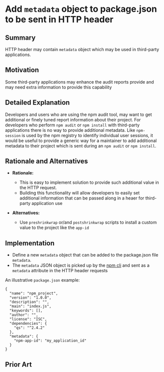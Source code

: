 # Add `metadata` object to package.json to be sent in HTTP header

## Summary

HTTP header may contain `metadata` object which may be used in third-party applications.

## Motivation

Some third-party applications may enhance the audit reports provide and may need extra information to provide this capability

## Detailed Explanation

Developers and users who are using the npm audit tool, may want to get additional or finely tuned report information about their project.
For developers who perform `npm audit` or `npm install` with third-party applications there is no way to provide additional metadata.
Like `npm-session` is used by the npm registry to identify individual user sessions, it would be useful to provide a generic way for a maintainer to add additional metadata to their project  which is sent during an `npm audit` or `npm install`.

## Rationale and Alternatives

* **Rationale:** 
  * This is easy to implement solution to provide such additional value in the HTTP request.
  * Building this functionality will allow developers to easily set additional information that can be passed along in a heaer for third-party application use
  
* **Alternatives:** 
  * Use `preshrinkwrap` or/and `postshrinkwrap` scripts to install a custom value to the project like the `app-id`

## Implementation

* Define a new `metadata` object that can be added to the package.json file `metadata`.
* The `metadata` JSON object is picked up by the [npm cli](https://github.com/npm/cli) and sent as a `metadata` attribute in the HTTP header requests

An illustrative `package.json` example:

```
{
  "name": "npm_project",
  "version": "1.0.0",
  "description": "",
  "main": "index.js",
  "keywords": [],
  "author": "",
  "license": "ISC",
  "dependencies": {
    "qs": "^2.4.2"
  },
  "metadata": {
    "npm-app-id": "my_application_id"
  }
}
```
## Prior Art
